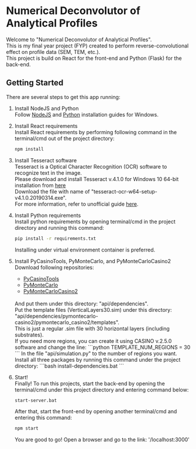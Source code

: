 # Numerical Deconvolutor of Analytical Profiles

Welcome to "Numerical Deconvolutor of Analytical Profiles".<br/>
This is my final year project (FYP) created to perform reverse-convolutional effect on profile data (SEM, TEM, etc.).<br/>
This project is build on React for the front-end and Python (Flask) for the back-end.

## Getting Started

There are several steps to get this app running:
1. Install NodeJS and Python<br/>
    Follow [NodeJS](https://nodejs.org/en/download/) and [Python](https://www.python.org/downloads/) installation guides for Windows.<br/>

2. Install React requirements<br/>
    Install React requirements by performing following command in the terminal/cmd out of the project directory:
    ```bash
    npm install
    ```

3. Install Tesseract software<br/>
    Tesseract is a Optical Character Recognition (OCR) software to recognize text in the image.<br/>
    Please download and install Tesseract v.4.1.0 for Windows 10 64-bit installation from [here](https://digi.bib.uni-mannheim.de/tesseract/) <br/>
    Download the file with name of "tesseract-ocr-w64-setup-v4.1.0.20190314.exe".<br/>
    For more information, refer to unofficial guide [here](https://medium.com/quantrium-tech/installing-and-using-tesseract-4-on-windows-10-4f7930313f82). <br/>

3. Install Python requirements<br/>
    Install python requirements by opening terminal/cmd in the project directory and running this command:
    ```bash
    pip install -r requirements.txt
    ```
    Installing under virtual environment container is preferred.<br/>

4. Install PyCasinoTools, PyMonteCarlo, and PyMonteCarloCasino2<br/>
    Download following repositories:
    - [PyCasinoTools](https://github.com/drix00/pycasinotools)
    - [PyMonteCarlo](https://github.com/pymontecarlo/pymontecarlo)
    - [PyMonteCarloCasino2](https://github.com/pymontecarlo/pymontecarlo-casino2)
    <br/>
    And put them under this directory: "api/dependencies".<br/>
    Put the template files (VerticalLayers30.sim) under this directory: "api/dependencies/pymontecarlo-casino2/pymontecarlo_casino2/templates". <br/>
    This is just a regular .sim file with 30 horizontal layers (including substrates). <br/>
    If you need more regions, you can create it using CASINO v.2.5.0 software and change the line:
    ```python
    TEMPLATE_NUM_REGIONS = 30
    ```
    In the file "api/simulation.py" to the number of regions you want.<br/>
    Install all three packages by running this command under the project directory:
    ```bash
    install-dependencies.bat
    ```

5. Start!<br/>
    Finally! To run this projects, start the back-end by opening the terminal/cmd under this project directory and entering command below:
    ``` bash
    start-server.bat
    ```
    After that, start the front-end by opening another terminal/cmd and entering this command:
    ```bash
    npm start
    ```
    You are good to go! Open a browser and go to the link: '/localhost:3000'

